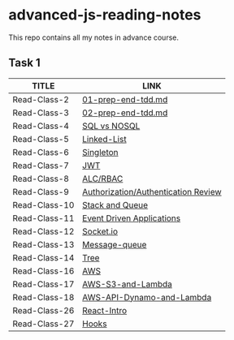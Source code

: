 # advanced-js-reading-notes
This repo contains all my notes in advance course.

## Task 1 


| TITLE  | LINK |
| --------  | -------- |
| Read-Class-2    | [01-prep-end-tdd.md](https://github.com/Oubaida996/advanced-js-reading-notes/blob/main/01-prep-end-tdd.md) | 
|Read-Class-3     |[02-prep-end-tdd.md](https://github.com/Oubaida996/advanced-js-reading-notes/blob/main/02-prep-end-tdd.md)  |
|Read-Class-4     |[SQL vs NOSQL](https://github.com/Oubaida996/advanced-js-reading-notes/blob/sql-vs-nosql/sql-vs-nosql.md)  |
|Read-Class-5     |[Linked-List](https://github.com/Oubaida996/advanced-js-reading-notes/blob/main/linked-list.md)  |
|Read-Class-6     |[Singleton](https://github.com/Oubaida996/advanced-js-reading-notes/blob/main/singleton-class-6.md)  |
|Read-Class-7     |[JWT](https://github.com/Oubaida996/advanced-js-reading-notes/blob/main/class-reading-07.md)  |
|Read-Class-8     |[ALC/RBAC](https://github.com/Oubaida996/advanced-js-reading-notes/blob/main/class-08-ACL.md)  |  
|Read-Class-9     |[Authorization/Authentication Review](https://github.com/Oubaida996/advanced-js-reading-notes/blob/main/review-authorization-and-authentication.md)  | 
|Read-Class-10     |[Stack and Queue](https://github.com/Oubaida996/advanced-js-reading-notes/blob/main/class-10-stack-and-queue.md)  |  
|Read-Class-11     |[Event Driven Applications](https://github.com/Oubaida996/advanced-js-reading-notes/blob/main/class-11-event-driven.md)  |  
|Read-Class-12     |[Socket.io](https://github.com/Oubaida996/advanced-js-reading-notes/blob/main/class-12-socket.io.md)  |  
|Read-Class-13     |[Message-queue](https://github.com/Oubaida996/advanced-js-reading-notes/blob/main/class-13-message-queue.md)  |  
|Read-Class-14     |[Tree](https://github.com/Oubaida996/advanced-js-reading-notes/blob/main/class-tree-14.md)  |   
|Read-Class-16     |[AWS](https://github.com/Oubaida996/advanced-js-reading-notes/blob/main/class-16-AWS.md)  |   
|Read-Class-17     |[AWS-S3-and-Lambda](https://github.com/Oubaida996/advanced-js-reading-notes/blob/main/class-17-AWS-S3-and-Lambda.md)  |
|Read-Class-18     |[AWS-API-Dynamo-and-Lambda](https://github.com/Oubaida996/advanced-js-reading-notes/blob/main/class%3D18-AWS-API-Dynamo-and-Lambda.md)  |
|Read-Class-26     |[React-Intro](https://github.com/Oubaida996/advanced-js-reading-notes/blob/main/class-26-intro-react.md)  |
|Read-Class-27     |[Hooks](https://github.com/Oubaida996/advanced-js-reading-notes/blob/main/class-27-hooks.md)  |


